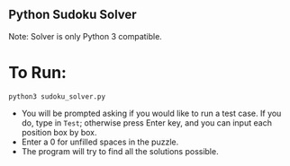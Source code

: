 ## Python Sudoku Solver
Note: Solver is only Python 3 compatible.

# To Run:
`python3 sudoku_solver.py`

* You will be prompted asking if you would like to run a test case.
If you do, type in `Test`; otherwise press Enter key, and you can input each
position box by box.
* Enter a 0 for unfilled spaces in the puzzle.
* The program will try to find all the solutions possible.
